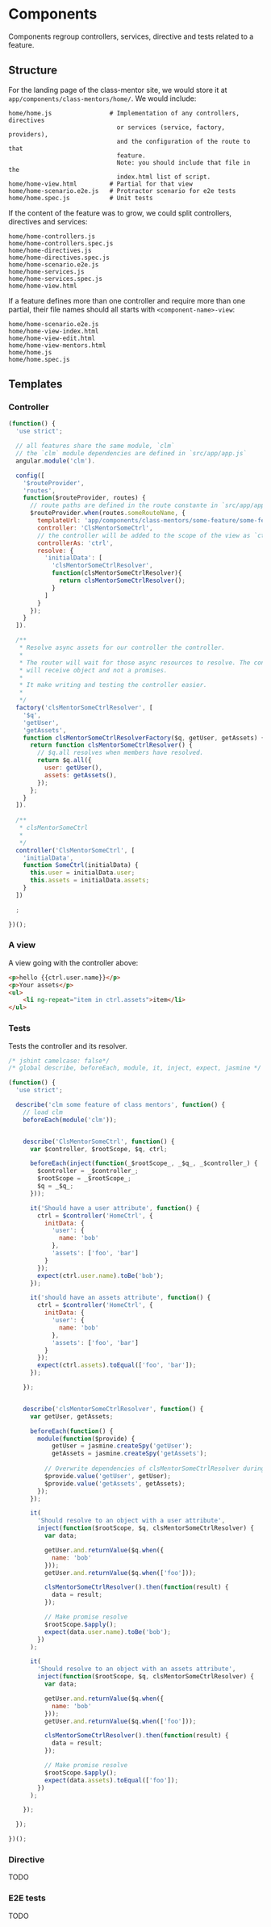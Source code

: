 # Components

Components regroup controllers, services, directive and tests related
to a feature.


## Structure

For the landing page of the class-mentor site, we would store it at 
`app/components/class-mentors/home/`. We would include:

    home/home.js                # Implementation of any controllers, directives
                                  or services (service, factory, providers),
                                  and the configuration of the route to that 
                                  feature.
                                  Note: you should include that file in the 
                                  index.html list of script.
    home/home-view.html 		# Partial for that view
    home/home-scenario.e2e.js 	# Protractor scenario for e2e tests
    home/home.spec.js 			# Unit tests


If the content of the feature was to grow, we could split controllers, directives
and services:

    home/home-controllers.js
    home/home-controllers.spec.js
    home/home-directives.js
    home/home-directives.spec.js
    home/home-scenario.e2e.js
    home/home-services.js
    home/home-services.spec.js
    home/home-view.html 


If a feature defines more than one controller and require more than one 
partial, their file names should all starts with `<component-name>-view`:

    home/home-scenario.e2e.js
    home/home-view-index.html
    home/home-view-edit.html
    home/home-view-mentors.html
    home/home.js
    home/home.spec.js


## Templates


### Controller

```js
(function() {
  'use strict';

  // all features share the same module, `clm`
  // the `clm` module dependencies are defined in `src/app/app.js`
  angular.module('clm').

  config([
    '$routeProvider',
    'routes',
    function($routeProvider, routes) {
      // route paths are defined in the route constante in `src/app/app.js`
      $routeProvider.when(routes.someRouteName, {
        templateUrl: 'app/components/class-mentors/some-feature/some-feature-view.html',
        controller: 'ClsMentorSomeCtrl',
        // the controller will be added to the scope of the view as `ctrl`
        controllerAs: 'ctrl',
        resolve: {
          'initialData': [
            'clsMentorSomeCtrlResolver',
            function(clsMentorSomeCtrlResolver){
              return clsMentorSomeCtrlResolver();
            }
          ]
        }
      });
    }
  ]).

  /**
   * Resolve async assets for our controller the controller.
   *
   * The router will wait for those async resources to resolve. The controller
   * will receive object and not a promises.
   *
   * It make writing and testing the controller easier.
   * 
   */
  factory('clsMentorSomeCtrlResolver', [
    '$q',
    'getUser',
    'getAssets',
    function clsMentorSomeCtrlResolverFactory($q, getUser, getAssets) {
      return function clsMentorSomeCtrlResolver() {
        // $q.all resolves when members have resolved.
        return $q.all({
          user: getUser(),
          assets: getAssets(),
        });
      };
    }
  ]).
  
  /**
   * clsMentorSomeCtrl
   *
   */
  controller('ClsMentorSomeCtrl', [
    'initialData',
    function SomeCtrl(initialData) {
      this.user = initialData.user;
      this.assets = initialData.assets;
    }
  ])

  ;

})();
```


### A view

A view going with the controller above:
```html
<p>hello {{ctrl.user.name}}</p>
<p>Your assets</p>
<ul>
	<li ng-repeat="item in ctrl.assets">item</li>
</ul>
```

### Tests

Tests the controller and its resolver.
```js
/* jshint camelcase: false*/
/* global describe, beforeEach, module, it, inject, expect, jasmine */

(function() {
  'use strict';

  describe('clm some feature of class mentors', function() {
    // load clm
    beforeEach(module('clm'));


    describe('ClsMentorSomeCtrl', function() {
      var $controller, $rootScope, $q, ctrl;

      beforeEach(inject(function(_$rootScope_, _$q_, _$controller_) {
        $controller = _$controller_;
        $rootScope = _$rootScope_;
        $q = _$q_;
      }));

      it('Should have a user attribute', function() {
        ctrl = $controller('HomeCtrl', {
          initData: {
            'user': {
              name: 'bob'
            },
            'assets': ['foo', 'bar']
          }
        });
        expect(ctrl.user.name).toBe('bob');
      });

      it('should have an assets attribute', function() {
        ctrl = $controller('HomeCtrl', {
          initData: {
            'user': {
              name: 'bob'
            },
            'assets': ['foo', 'bar']
          }
        });
        expect(ctrl.assets).toEqual(['foo', 'bar']);
      });

    });


    describe('clsMentorSomeCtrlResolver', function() {
      var getUser, getAssets;

      beforeEach(function() {
        module(function($provide) {
        	getUser = jasmine.createSpy('getUser');
    	    getAssets = jasmine.createSpy('getAssets');
          
          // Overwrite dependencies of clsMentorSomeCtrlResolver during the test.
          $provide.value('getUser', getUser);
          $provide.value('getAssets', getAssets);
        });
      });

      it(
        'Should resolve to an object with a user attribute',
        inject(function($rootScope, $q, clsMentorSomeCtrlResolver) {
          var data;

          getUser.and.returnValue($q.when({
            name: 'bob'
          }));
          getUser.and.returnValue($q.when(['foo']));

          clsMentorSomeCtrlResolver().then(function(result) {
            data = result;
          });

          // Make promise resolve
          $rootScope.$apply();
          expect(data.user.name).toBe('bob');
        })
      );

      it(
        'Should resolve to an object with an assets attribute',
        inject(function($rootScope, $q, clsMentorSomeCtrlResolver) {
          var data;

          getUser.and.returnValue($q.when({
            name: 'bob'
          }));
          getUser.and.returnValue($q.when(['foo']));

          clsMentorSomeCtrlResolver().then(function(result) {
            data = result;
          });

          // Make promise resolve
          $rootScope.$apply();
          expect(data.assets).toEqual(['foo']);
        })
      );

    });

  });

})();
```

### Directive

TODO


### E2E tests

TODO
